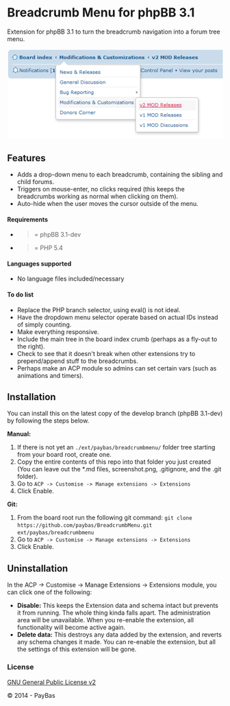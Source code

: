 Breadcrumb Menu for phpBB 3.1
==========

Extension for phpBB 3.1 to turn the breadcrumb navigation into a forum tree menu.

![Screenshot](screenshot.png)

## Features
- Adds a drop-down menu to each breadcrumb, containing the sibling and child forums.
- Triggers on mouse-enter, no clicks required (this keeps the breadcrumbs working as normal when clicking on them).
- Auto-hide when the user moves the cursor outside of the menu. 

#### Requirements
- >= phpBB 3.1-dev
- >= PHP 5.4

#### Languages supported
- No language files included/necessary

#### To do list
- Replace the PHP branch selector, using eval() is not ideal.
- Have the dropdown menu selector operate based on actual IDs instead of simply counting.
- Make everything responsive.
- Include the main tree in the board index crumb (perhaps as a fly-out to the right).
- Check to see that it doesn't break when other extensions try to prepend/append stuff to the breadcrumbs.
- Perhaps make an ACP module so admins can set certain vars (such as animations and timers).

## Installation
You can install this on the latest copy of the develop branch (phpBB 3.1-dev) by following the steps below.

**Manual:**

1. If there is not yet an `./ext/paybas/breadcrumbmenu/` folder tree starting from your board root, create one.
2. Copy the entire contents of this repo into that folder you just created (You can leave out the *.md files, screenshot.png, .gitignore, and the .git folder).
3. Go to `ACP -> Customise -> Manage extensions -> Extensions`
4. Click Enable.

**Git:**

1. From the board root run the following git command:
`git clone https://github.com/paybas/BreadcrumbMenu.git ext/paybas/breadcrumbmenu`
2. Go to `ACP -> Customise -> Manage extensions -> Extensions`
3. Click Enable.

## Uninstallation
In the ACP -> Customise -> Manage Extensions -> Extensions module, you can click one of the following:
- **Disable:** This keeps the Extension data and schema intact but prevents it from running. The whole thing kinda falls apart. The administration area will be unavailable. When you re-enable the extension, all functionality will become active again.
- **Delete data:** This destroys any data added by the extension, and reverts any schema changes it made. You can re-enable the extension, but all the settings of this extension will be gone.

### License
[GNU General Public License v2](http://opensource.org/licenses/GPL-2.0)

© 2014 - PayBas